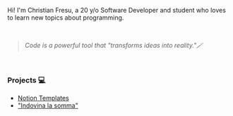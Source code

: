Hi! I'm Christian Fresu, a 20 y/o Software Developer and student who loves to learn new topics about programming.

&nbsp;<br>

> *Code is a powerful tool that "transforms ideas into reality."🪄*

&nbsp;<br>

### Projects 💻
- [Notion Templates](https://christianf11.gumroad.com/)
- ["Indovina la somma"](https://play.google.com/store/apps/details?id=it.frittomistogames.guessthenumber)

